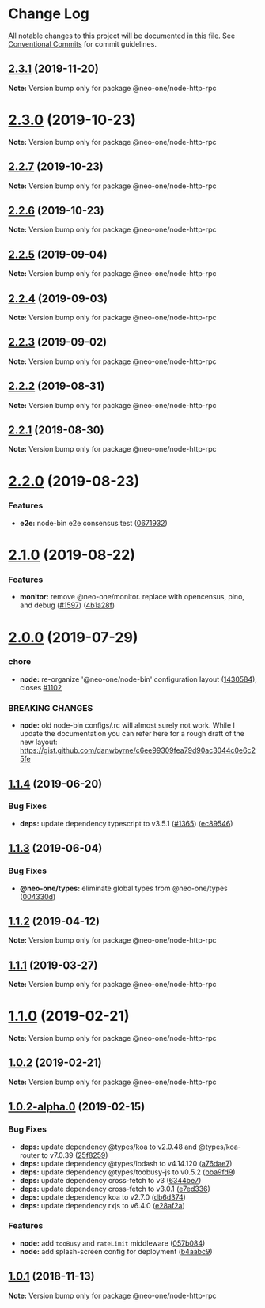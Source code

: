 # Change Log

All notable changes to this project will be documented in this file.
See [Conventional Commits](https://conventionalcommits.org) for commit guidelines.

## [2.3.1](https://github.com/neo-one-suite/neo-one/compare/@neo-one/node-http-rpc@2.3.0...@neo-one/node-http-rpc@2.3.1) (2019-11-20)

**Note:** Version bump only for package @neo-one/node-http-rpc





# [2.3.0](https://github.com/neo-one-suite/neo-one/compare/@neo-one/node-http-rpc@2.2.7...@neo-one/node-http-rpc@2.3.0) (2019-10-23)

**Note:** Version bump only for package @neo-one/node-http-rpc





## [2.2.7](https://github.com/neo-one-suite/neo-one/compare/@neo-one/node-http-rpc@2.2.6...@neo-one/node-http-rpc@2.2.7) (2019-10-23)

**Note:** Version bump only for package @neo-one/node-http-rpc





## [2.2.6](https://github.com/neo-one-suite/neo-one/compare/@neo-one/node-http-rpc@2.2.5...@neo-one/node-http-rpc@2.2.6) (2019-10-23)

**Note:** Version bump only for package @neo-one/node-http-rpc





## [2.2.5](https://github.com/neo-one-suite/neo-one/compare/@neo-one/node-http-rpc@2.2.4...@neo-one/node-http-rpc@2.2.5) (2019-09-04)

**Note:** Version bump only for package @neo-one/node-http-rpc





## [2.2.4](https://github.com/neo-one-suite/neo-one/compare/@neo-one/node-http-rpc@2.2.3...@neo-one/node-http-rpc@2.2.4) (2019-09-03)

**Note:** Version bump only for package @neo-one/node-http-rpc





## [2.2.3](https://github.com/neo-one-suite/neo-one/compare/@neo-one/node-http-rpc@2.2.2...@neo-one/node-http-rpc@2.2.3) (2019-09-02)

**Note:** Version bump only for package @neo-one/node-http-rpc





## [2.2.2](https://github.com/neo-one-suite/neo-one/compare/@neo-one/node-http-rpc@2.2.1...@neo-one/node-http-rpc@2.2.2) (2019-08-31)

**Note:** Version bump only for package @neo-one/node-http-rpc





## [2.2.1](https://github.com/neo-one-suite/neo-one/compare/@neo-one/node-http-rpc@2.2.0...@neo-one/node-http-rpc@2.2.1) (2019-08-30)

**Note:** Version bump only for package @neo-one/node-http-rpc





# [2.2.0](https://github.com/neo-one-suite/neo-one/compare/@neo-one/node-http-rpc@2.1.0...@neo-one/node-http-rpc@2.2.0) (2019-08-23)


### Features

* **e2e:** node-bin e2e consensus test ([0671932](https://github.com/neo-one-suite/neo-one/commit/0671932))





# [2.1.0](https://github.com/neo-one-suite/neo-one/compare/@neo-one/node-http-rpc@2.0.0...@neo-one/node-http-rpc@2.1.0) (2019-08-22)


### Features

* **monitor:** remove @neo-one/monitor. replace with opencensus, pino, and debug ([#1597](https://github.com/neo-one-suite/neo-one/issues/1597)) ([4b1a28f](https://github.com/neo-one-suite/neo-one/commit/4b1a28f))





# [2.0.0](https://github.com/neo-one-suite/neo-one/compare/@neo-one/node-http-rpc@1.1.4...@neo-one/node-http-rpc@2.0.0) (2019-07-29)


### chore

* **node:** re-organize '@neo-one/node-bin' configuration layout ([1430584](https://github.com/neo-one-suite/neo-one/commit/1430584)), closes [#1102](https://github.com/neo-one-suite/neo-one/issues/1102)


### BREAKING CHANGES

* **node:** old node-bin configs/.rc will almost surely not work. While I update the documentation you can refer here for a rough draft of the new layout: https://gist.github.com/danwbyrne/c6ee99309fea79d90ac3044c0e6c25fe





## [1.1.4](https://github.com/neo-one-suite/neo-one/compare/@neo-one/node-http-rpc@1.1.3...@neo-one/node-http-rpc@1.1.4) (2019-06-20)


### Bug Fixes

* **deps:** update dependency typescript to v3.5.1 ([#1365](https://github.com/neo-one-suite/neo-one/issues/1365)) ([ec89546](https://github.com/neo-one-suite/neo-one/commit/ec89546))





## [1.1.3](https://github.com/neo-one-suite/neo-one/compare/@neo-one/node-http-rpc@1.1.2...@neo-one/node-http-rpc@1.1.3) (2019-06-04)


### Bug Fixes

* **@neo-one/types:** eliminate global types from @neo-one/types ([004330d](https://github.com/neo-one-suite/neo-one/commit/004330d))





## [1.1.2](https://github.com/neo-one-suite/neo-one/compare/@neo-one/node-http-rpc@1.1.1...@neo-one/node-http-rpc@1.1.2) (2019-04-12)

**Note:** Version bump only for package @neo-one/node-http-rpc





## [1.1.1](https://github.com/neo-one-suite/neo-one/compare/@neo-one/node-http-rpc@1.1.0...@neo-one/node-http-rpc@1.1.1) (2019-03-27)

**Note:** Version bump only for package @neo-one/node-http-rpc





# [1.1.0](https://github.com/neo-one-suite/neo-one/compare/@neo-one/node-http-rpc@1.0.2...@neo-one/node-http-rpc@1.1.0) (2019-02-21)

**Note:** Version bump only for package @neo-one/node-http-rpc





## [1.0.2](https://github.com/neo-one-suite/neo-one/compare/@neo-one/node-http-rpc@1.0.2-alpha.0...@neo-one/node-http-rpc@1.0.2) (2019-02-21)

**Note:** Version bump only for package @neo-one/node-http-rpc





## [1.0.2-alpha.0](https://github.com/neo-one-suite/neo-one/compare/@neo-one/node-http-rpc@1.0.1...@neo-one/node-http-rpc@1.0.2-alpha.0) (2019-02-15)


### Bug Fixes

* **deps:** update dependency @types/koa to v2.0.48 and @types/koa-router to v7.0.39 ([25f8259](https://github.com/neo-one-suite/neo-one/commit/25f8259))
* **deps:** update dependency @types/lodash to v4.14.120 ([a76dae7](https://github.com/neo-one-suite/neo-one/commit/a76dae7))
* **deps:** update dependency @types/toobusy-js to v0.5.2 ([bba9fd9](https://github.com/neo-one-suite/neo-one/commit/bba9fd9))
* **deps:** update dependency cross-fetch to v3 ([6344be7](https://github.com/neo-one-suite/neo-one/commit/6344be7))
* **deps:** update dependency cross-fetch to v3.0.1 ([e7ed336](https://github.com/neo-one-suite/neo-one/commit/e7ed336))
* **deps:** update dependency koa to v2.7.0 ([db6d374](https://github.com/neo-one-suite/neo-one/commit/db6d374))
* **deps:** update dependency rxjs to v6.4.0 ([e28af2a](https://github.com/neo-one-suite/neo-one/commit/e28af2a))


### Features

* **node:** add `tooBusy` and `rateLimit` middleware ([057b084](https://github.com/neo-one-suite/neo-one/commit/057b084))
* **node:** add splash-screen config for deployment ([b4aabc9](https://github.com/neo-one-suite/neo-one/commit/b4aabc9))





## [1.0.1](https://github.com/neo-one-suite/neo-one/compare/@neo-one/node-http-rpc@1.0.0...@neo-one/node-http-rpc@1.0.1) (2018-11-13)

**Note:** Version bump only for package @neo-one/node-http-rpc
